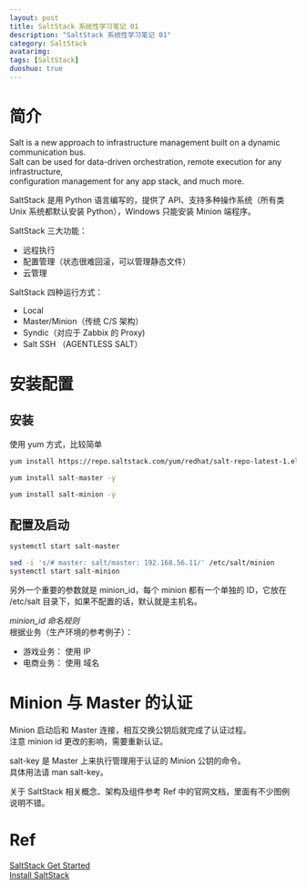 ```yaml
---
layout: post
title: SaltStack 系统性学习笔记 01
description: "SaltStack 系统性学习笔记 01"
category: SaltStack
avatarimg:
tags: [SaltStack]
duoshuo: true
---
```


# 简介

> 
Salt is a new approach to infrastructure management built on a dynamic communication bus.   
Salt can be used for data-driven orchestration, remote execution for any infrastructure,   
configuration management for any app stack, and much more.  

> 
SaltStack 是用 Python 语言编写的，提供了 API、支持多种操作系统（所有类 Unix 系统都默认安装 Python），Windows 只能安装 Minion 端程序。

SaltStack 三大功能：

* 远程执行
* 配置管理（状态很难回滚，可以管理静态文件）
* 云管理

SaltStack 四种运行方式：

* Local
* Master/Minion（传统 C/S 架构）
* Syndic（对应于 Zabbix 的 Proxy)
* Salt SSH （AGENTLESS SALT）

# 安装配置

## 安装
使用 yum 方式，比较简单

```bash
yum install https://repo.saltstack.com/yum/redhat/salt-repo-latest-1.el7.noarch.rpm -y

yum install salt-master -y

yum install salt-minion -y
```    
## 配置及启动

```bash
systemctl start salt-master

sed -i 's/# master: salt/master: 192.168.56.11/' /etc/salt/minion
systemctl start salt-minion
```    

另外一个重要的参数就是 minion_id，每个 minion 都有一个单独的 ID，它放在 /etc/salt 目录下，如果不配置的话，默认就是主机名。

*minion_id 命名规则*   
根据业务（生产环境的参考例子）：

* 游戏业务： 使用 IP
* 电商业务： 使用 域名

# Minion 与 Master 的认证

Minion 启动后和 Master 连接，相互交换公钥后就完成了认证过程。   
注意 minion id 更改的影响，需要重新认证。

salt-key 是 Master 上来执行管理用于认证的 Minion 公钥的命令。  
具体用法请 man salt-key。

关于 SaltStack 相关概念、架构及组件参考 Ref 中的官网文档，里面有不少图例说明不错。

# Ref
[SaltStack Get Started](https://docs.saltstack.com/en/getstarted/)  
[Install SaltStack](https://repo.saltstack.com/#rhel)  

